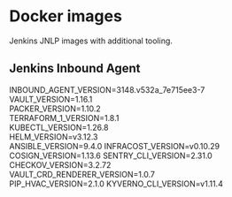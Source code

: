 # Docker images

Jenkins JNLP images with additional tooling.

## Jenkins Inbound Agent

INBOUND_AGENT_VERSION=3148.v532a_7e715ee3-7  
VAULT_VERSION=1.16.1  
PACKER_VERSION=1.10.2  
TERRAFORM_1_VERSION=1.8.1  
KUBECTL_VERSION=1.26.8  
HELM_VERSION=v3.12.3  
ANSIBLE_VERSION=9.4.0
INFRACOST_VERSION=v0.10.29  
COSIGN_VERSION=1.13.6 
SENTRY_CLI_VERSION=2.31.0  
CHECKOV_VERSION=3.2.72  
VAULT_CRD_RENDERER_VERSION=1.0.7  
PIP_HVAC_VERSION=2.1.0
KYVERNO_CLI_VERSION=v1.11.4
